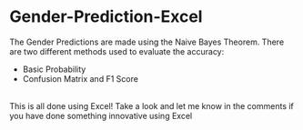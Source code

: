 # Gender-Prediction-Excel
The Gender Predictions are made using the Naive Bayes Theorem. There are two different methods used to evaluate the accuracy:
- Basic Probability
- Confusion Matrix and F1 Score
 <br>
This is all done using Excel! Take a look and let me know in the comments if you have done something innovative using Excel
